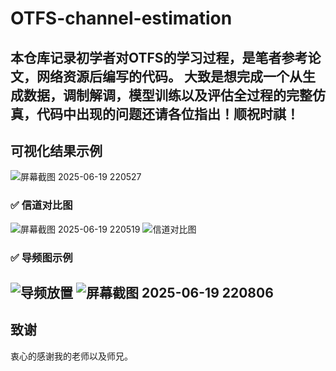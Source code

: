 # OTFS-channel-estimation
本仓库记录初学者对OTFS的学习过程，是笔者参考论文，网络资源后编写的代码。
大致是想完成一个从生成数据，调制解调，模型训练以及评估全过程的完整仿真，代码中出现的问题还请各位指出！顺祝时祺！
---

## 可视化结果示例
![屏幕截图 2025-06-19 220527](https://github.com/user-attachments/assets/614efeee-d128-4b50-a246-8c31dd1bfe1b)
### ✅ 信道对比图
![屏幕截图 2025-06-19 220519](https://github.com/user-attachments/assets/af0648f5-5496-46f0-a79d-4e0c2b68bca7)
![信道对比图](https://github.com/user-attachments/assets/614efeee-d128-4b50-a246-8c31dd1bfe1b)

### ✅ 导频图示例
![导频放置](https://github.com/user-attachments/assets/24adc83c-ad78-4eae-9993-74cfe7370482)
![屏幕截图 2025-06-19 220806](https://github.com/user-attachments/assets/24adc83c-ad78-4eae-9993-74cfe7370482)
---

## 致谢

衷心的感谢我的老师以及师兄。
